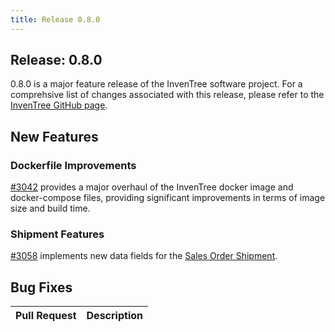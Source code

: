 ```yaml
---
title: Release 0.8.0
---
```


## Release: 0.8.0

0.8.0 is a major feature release of the InvenTree software project. For a comprehsive list of changes associated with this release, please refer to the [InvenTree GitHub page](https://github.com/inventree/InvenTree/milestone/14).

## New Features

### Dockerfile Improvements

[#3042](https://github.com/inventree/InvenTree/pull/3042) provides a major overhaul of the InvenTree docker image and docker-compose files, providing significant improvements in terms of image size and build time.

### Shipment Features

[#3058](https://github.com/inventree/InvenTree/pull/3058) implements new data fields for the [Sales Order Shipment](../sell/shipment.md).

## Bug Fixes

| Pull Request | Description |
| --- | --- |
